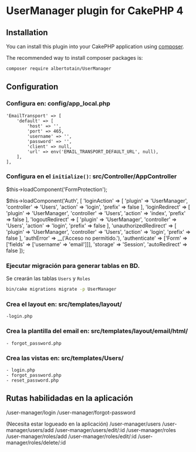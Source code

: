 # UserManager plugin for CakePHP 4

## Installation

You can install this plugin into your CakePHP application using [composer](https://getcomposer.org).

The recommended way to install composer packages is:

```bash
composer require albertotain/UserManager
```

## Configuration
### Configura en: config/app_local.php

    'EmailTransport' => [
        'default' => [
            'host' => '',
            'port' => 465,
            'username' => '',
            'password' => '',
            'client' => null,
            'url' => env('EMAIL_TRANSPORT_DEFAULT_URL', null),
        ],
    ],

### Configura en el `initialize()`: src/Controller/AppController

 $this->loadComponent('FormProtection');

 $this->loadComponent('Auth', [
		'loginAction' => [
			'plugin' => 'UserManager',
			'controller' => 'Users',
			'action' => 'login',
            'prefix' => false
		],
		'loginRedirect' => [
			'plugin' => 'UserManager',
			'controller' => 'Users',
			'action' => 'index',
            'prefix' => false
		],
		'logoutRedirect' => [
			'plugin' => 'UserManager',
			'controller' => 'Users',
			'action' => 'login',
			'prefix' => false
		],
		'unauthorizedRedirect' => [
			'plugin' => 'UserManager',
			'controller' => 'Users',
			'action' => 'login',
			'prefix' => false
		],
		'authError' => __('Acceso no permitido.'),
		'authenticate' => ['Form' => ['fields' => ['username' => 'email']]],
		'storage' => 'Session',
		'autoRedirect' => false
	]);

### Ejecutar migración para generar tablas en BD. 
Se crearán las tablas `Users` y `Roles` 

```bash
bin/cake migrations migrate -p UserManager

```


### Crea el layout en: src/templates/layout/
    -login.php

### Crea la plantilla del email en:  src/templates/layout/email/html/
    - forgot_password.php

### Crea las vistas en:  src/templates/Users/
    - login.php
    - forgot_password.php
    - reset_password.php


## Rutas habilidadas en la aplicación
/user-manager/login
/user-manager/forgot-password

(Necesita estar logueado en la aplicación)
/user-manager/users
/user-manager/users/add
/user-manager/users/edit/:id
/user-manager/roles
/user-manager/roles/add
/user-manager/roles/edit/:id
/user-manager/roles/delete/:id

